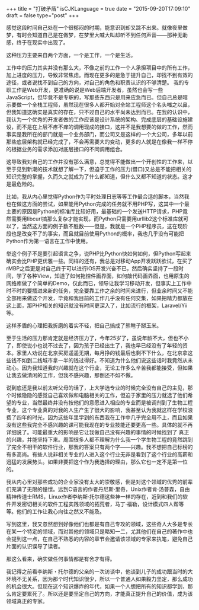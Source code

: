 +++
title  = "打破矛盾"
isCJKLanguage = true
date = "2015-09-20T17:09:10"
draft = false
type="post"
+++


感觉这段时间自己处在一个很郁闷的时期，能意识到却又跳不出来。就像夜里做梦，有时会知道自己是在做梦，在梦里大喊大叫却听不到任何声音——那种无助感，终于在现实中出现了。

这种压力主要来自两个方面，一个是工作，一个是生活。

工作中的压力其实并没有那么大，不像之前的工作一个人承担项目中的所有工作，加上进度的压力，导致非常焦虑。而现在更多的是急于提升自己，却找不到有效的途径，或者说找不到自己的方向，对自己的角色和职责认识的不够清楚。
我的专职工作是Web开发，更准确的说是Web后端开发者，虽然也会写一些JavaScript，但毕竟不是专职的，写那些东西只是用来应急而已。但自己总是暗示要做一个全栈工程师，虽然现在很多人都开始对全站工程师这个名头嗤之以鼻，但我知道这确实是真实的存在，只不过自己的水平尚未达到而已。在我的认识中，我认为一个优秀的开发者做的工作应该是设计系统的架构、完成底层的基础设施建设，而不是在上层不疼不痒的调用现成的接口，这并不是我想要的做的工作，然而事实是我所在的部门就是一个业务部门，而公司又是这样的一个大公司，多年以前那些底层架构就已经完成了，不会再需要大的变动，更多的人就是在像我一样不停的根据业务的需求添加对底层接口的不同调用组合。

这导致我对自己的工作并没有那么满意，总觉得不能做出一个开创性的工作来，以至于见到新潮的技术就想了解一下，但迫于工作的压力(借口)又总是不能把相关的知识完整的掌握，久而久之就成为了什么都知道，但什么又都不知道的状态。这才是最危险的。

比如，我从内心里觉得Python作为平时处理日志等等工作最合适的脚本，当然我也在做这方面的尝试，如果能用Python完成的任务就不用PHP写，这其中一个最主要的原因是Python的标准库比较好用，最基础的一个发送HTTP请求，PHP竟然需要用libcurl搞那么复杂才能实现，而Python只需要用urllib2这个标准库就可以了，当然这方面的例子数不胜数——但是，我就是一个PHP程序员，这在现阶段也是改变不了的事实，而且就目前使用Python的概率，我也几乎没有可能把Python作为第一语言在工作中使用。

举这个例子不是要引起语言之争，说PHP比Python快如何如何，但Python写起来确实会比PHP更优雅一些。同样的还有，我总是对移动App开发跃跃欲试，在买了rMBP之后更是对自己终于可以进行iOS开发兴奋不已，然后确实坚持了一段时间，学了各种View，知道了如何拖控件画界面，如何敲代码画界面，也用原生的网络库做了个简单的Demo，仅此而已，领导让我学习移动开发，但事实上工作中时不时的要插进来新的任务，完全要靠工作之余的时间来进行，但业余时间又不能全部用来做这个开发，毕竟和我目前的工作几乎没有任何交集，如果把精力都放在这上面，那PHP相关的知识就没有时间更深入了，比如流行的框架，Laravel/Yii等。

这样矛盾的心理把我折磨的着实不轻，把自己搞成了熊瞎子掰玉米。

至于生活的压力那肯定就是经济压力了，今年25岁了，虽说年龄不大，但也不小了，即使说小也说不过去了，因为孩子已经出生了，我也早已经没有了年轻的资本。家里人劝说在北京买房遥遥无期，每月挣的钱最后也剩不下什么，在北京拿这些钱不如到二线城市拿一半的钱过得好。不知道为什么他们说这些话时我竟然从未动心。因为我知道我的兴趣就在这个行业，无论工作多么辛苦我都能接受，但如果让我去做清闲的工作，但我不感兴趣，那倒还不如不做。

说到底还是我以前太听父母的话了，上大学选专业的时候完全没有自己的主见，那个时候隐隐的感觉自己喜欢做和电脑相关的工作，但迫于家里的压力就选了他们希望的专业，当然最终并没有按他们的意愿进入相应的专业而是被调剂到了生物工程专业，这个专业真的对我的人生产生了很大的影响，我甚至认为我就这样在学校浪费了四年的时光，因为这些年里学到的东西我在工作中几乎完全用不上，而且如果没有这些我完全不感兴趣的课可能我现在的专业技能还要更高一些。具体的就不再详细说了。可能最重大的影响是它让我做自己没有兴趣的事情的时候找到了
真正的兴趣，并能坚持下来。周围很多人都不理解为什么我一个学生物工程的竟然跳到了完全不相干的软件行业，那我的答案只有两个字——兴趣。我不想把自己标榜的有多高尚。有些人说非相关专业的人进入这个行业无非是看到了这个行业的高薪和迅猛的发展势头。如果非要把这个作为我选择的理由，那么它也一定不是第一位的。

我从内心里对那些成功的企业家没有太大的崇敬感，倒是对这个领域的优秀的前辈们充满了无限的憧憬。远到C语言的作者丹尼斯·里奇，Unix作者肯·汤普森，自由精神传道士RMS，Linux作者李纳斯·托尔德这些神一样的存在，近到和我们的软件开发密切相关的软件工程实践领域的拓荒者，马丁·福勒，设计模式四人帮等等。他们的工作让我心向往之然又不能及。

写到这里，我又忽然想到好像他们也都是有自己专攻的领域，这些奇人大多是专长在某一个特定的领域，而对其他的领域只是略知一二，尤其他们在自己的著作中也会提到这一点，在自己不熟悉的内容的章节会邀请该领域的专家来执笔，避免自己片面的认识误导了读者。

那这么看来，确实做任何事情都是有舍才有得。

我记得之前看李纳斯・托尔德的父亲的一次访谈中，他谈到儿子的成功跟当时的大环境不无关系，因为那个时代知识很少，所以一个普通人如果毅力坚定，那么成功的机会很大。但现在这个知识爆炸的年代，如果一个人想把所有的知识都学到，那么肯定要累死了。所以还是要坚定自己的方向，才能真正提升自己的价值，成为该领域真正的专家。

